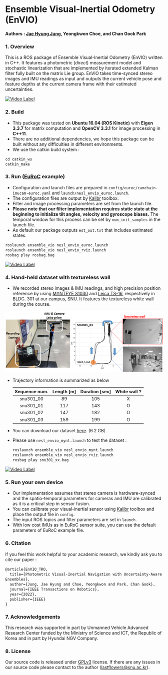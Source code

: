 # Ensemble Visual-Inertial Odometry (EnVIO)

**Authors : [Jae Hyung Jung](https://sites.google.com/view/lastflowers), Yeongkwon Choe, and Chan Gook Park**

### 1. Overview

This is a ROS package of Ensemble Visual-Inertial Odometry (EnVIO) written in C++. It features a photometric (*direct*) measurement model and stochastic linearization that are implemented by iterated extended Kalman filter fully built on the matrix Lie group. EnVIO takes time-synced stereo images and IMU readings as input and outputs the current vehicle pose and feature depths at the current camera frame with their estimated uncertainties.

[![Video Label](http://img.youtube.com/vi/dv1tnvR3kVs/0.jpg)](https://www.youtube.com/watch?v=dv1tnvR3kVs&t=0s)



### 2. Build

* This package was tested on **Ubuntu 16.04 (ROS Kinetic)** with **Eigen 3.3.7** for matrix computation and **OpenCV 3.3.1** for image processing in **C++11**.
* There are no additional dependencies, we hope this package can be built without any difficulties in different environments.
* We use the catkin build system :

```
cd catkin_ws
catkin_make
```



### 3. Run ([EuRoC](https://projects.asl.ethz.ch/datasets/doku.php?id=kmavvisualinertialdatasets) example)

* Configuration and launch files are prepared in `config/euroc/camchain-imucam-euroc.yaml`  and `launch/nesl_envio_euroc.launch`.
* The configuration files are output by [Kalibr](https://github.com/ethz-asl/kalibr) toolbox.
* Filter and image processing parameters are set from the launch file.
* **Please note that our filter implementation requires static state at the beginning to initialize tilt angles, velocity and gyroscope biases.** The temporal window for this process can be set by `num_init_samples` in the launch file.
* As default our package outputs `est_out.txt` that includes estimated states.

```
roslaunch ensemble_vio nesl_envio_euroc.launch
roslaunch ensemble_vio nesl_envio_rviz.launch
rosbag play rosbag.bag
```

[![Video Label](http://img.youtube.com/vi/VLonFPfE7HI/0.jpg)](https://www.youtube.com/watch?v=VLonFPfE7HI&t=0s)



### 4. Hand-held dataset with textureless wall

* We recorded stereo images & IMU readings, and high precision position reference by using [MYNTEYE S1030](https://www.mynteye.com/products/mynt-eye-stereo-camera) and [Leica TS-16](https://leica-geosystems.com/products/total-stations/robotic-total-stations/leica-ts16), respectively in BLDG. 301 at our campus, SNU. It features the textureless white wall during the course.

![ex_screenshot](./pics/exp_setting.png)

* Trajectory information is summarized as below

  | Sequence num. | Length [m] | Duration [sec] | White wall ? |
  | :-----------: | :--------: | :------------: | :----------: |
  |   snu301_00   |     89     |      105       |      X       |
  |   snu301_01   |    117     |      143       |      O       |
  |   snu301_02   |    147     |      182       |      O       |
  |   snu301_03   |    159     |      199       |      O       |



* You can download our dataset [here](https://drive.google.com/file/d/11X1ETEZgj6vwW5flIsfm8rzRu4yatScf/view?usp=sharing). (6.2 GB)

* Please use `nesl_envio_mynt.launch` to test the dataset :

  ```
  roslaunch ensemble_vio nesl_envio_mynt.launch
  roslaunch ensemble_vio nesl_envio_rviz.launch
  rosbag play snu301_xx.bag
  ```

[![Video Label](http://img.youtube.com/vi/o3otmHp1Wis/0.jpg)](https://www.youtube.com/watch?v=o3otmHp1Wis&t=0s)



### 5. Run your own device

* Our implementation assumes that stereo camera is hardware-synced and the spatio-temporal parameters for cameras and IMU are calibrated as it is a critical step in sensor fusion.
* You can calibrate your visual-inertial sensor using [Kalibr](https://github.com/ethz-asl/kalibr) toolbox and place the output file in `config`.
* The input ROS topics and filter parameters are set in `launch`.
* With low cost IMUs as in EuRoC sensor suite, you can use the default parameters of EuRoC example file. 



### 6. Citation

If you feel this work helpful to your academic research, we kindly ask you to cite our paper :

```
@article{EnVIO_TRO,
  title={Photometric Visual-Inertial Navigation with Uncertainty-Aware Ensembles},
  author={Jung, Jae Hyung and Choe, Yeongkwon and Park, Chan Gook},
  journal={IEEE Transactions on Robotics},
  year={2022},
  publisher={IEEE}
}
```



### 7. Acknowledgements

This research was supported in part by Unmanned Vehicle Advanced Research Center funded by the Ministry of Science and ICT, the Republic of Korea and in part by Hyundai NGV Company.



### 8. License

Our source code is released under [GPLv3](https://www.gnu.org/licenses/gpl-3.0.en.html) license. If there are any issues in our source code please contact to the author (lastflowers@snu.ac.kr).



